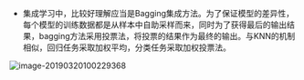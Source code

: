 * 集成学习中，比较好理解应当是Bagging集成方法。为了保证模型的差异性，每个模型的训练数据都是从样本中自助采样而来，同时为了获得最后的输出结果，bagging方法采用投票法，将投票的结果作为最终的输出。与KNN的机制相似，回归任务采取加权平均，分类任务采取加权投票法。

![image-20190320100229368](/Volumes/jiye-学习/AI/ML-study/readme/08.bagging-图示.png)